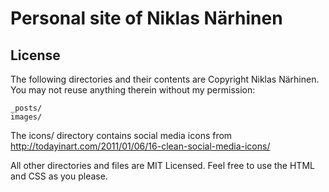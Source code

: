 # Personal site of Niklas Närhinen

## License

The following directories and their contents are Copyright Niklas Närhinen. You may not reuse anything therein without my permission:

    _posts/
    images/

The icons/ directory contains social media icons from http://todayinart.com/2011/01/06/16-clean-social-media-icons/

All other directories and files are MIT Licensed. Feel free to use the HTML and CSS as you please.